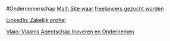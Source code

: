 #Ondernemerschap 
[Malt: Site waar freelancers gezocht worden](https://www.malt.be/?source_component=resources-bloc)

[LinkedIn: Zakelijk profiel](https://www.linkedin.com/in/lennert-van-genechten/)

[Vlaio: Vlaams Agentschap Inoveren en Ondernemen](https://www.vlaio.be/nl)
